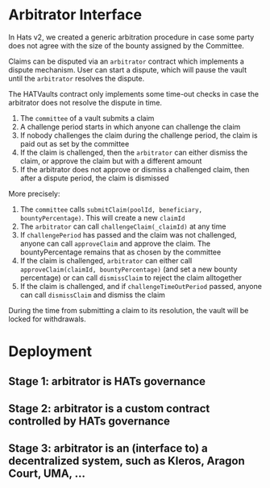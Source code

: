 # Arbitrator Interface

In Hats v2, we created a generic arbitration procedure in case some party does not agree with the size of the bounty assigned by the Committee.

Claims can be disputed via an `arbitrator` contract which implements a dispute mechanism. User can start a dispute, which will pause the vault until the `arbitrator` resolves the dispute. 

The HATVaults contract only implements some time-out checks in case the arbitrator does not resolve the dispute in time.

1. The `committee` of a vault submits a claim 
2. A challenge period starts in which anyone can challenge the claim
3. If nobody challenges the claim during the challenge period, the claim is paid out as set by the committee
4. If the claim is challenged, then the `arbitrator` can either dismiss the claim, or approve the claim but with a different amount
5. If the arbitrator does not approve or dismiss a challenged claim, then after a dispute period, the claim is dismissed


More precisely:

1. The `committee` calls `submitClaim(poolId, beneficiary, bountyPercentage)`. This will create a new `claimId`
2. The `arbitrator` can call `challengeClaim(_claimId)` at any time
3. If `challengePeriod` has passed and the claim was not challenged, anyone can call `approveClaim` and approve the claim. The bountyPercentage remains that as chosen by the committee
4. If the claim is challenged, `arbitrator` can either call `approveClaim(claimId, bountyPercentage)`  (and set a new bounty percentage) or can call `dismissClaim` to reject the claim alltogether
5. If the claim is challenged, and if `challengeTimeOutPeriod` passed, anyone can call `dismissClaim` and dismiss the claim

During the time from submitting a claim to its resolution, the vault will be locked for withdrawals. 



# Deployment

## Stage 1: arbitrator is HATs governance


## Stage 2: arbitrator is a custom contract controlled by HATs governance


## Stage 3: arbitrator is an (interface to) a decentralized system, such as Kleros, Aragon Court, UMA, ...





